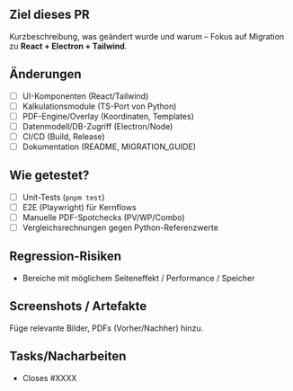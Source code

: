 ## Ziel dieses PR
Kurzbeschreibung, was geändert wurde und warum – Fokus auf Migration zu **React + Electron + Tailwind**.

## Änderungen
- [ ] UI-Komponenten (React/Tailwind)
- [ ] Kalkulationsmodule (TS-Port von Python)
- [ ] PDF-Engine/Overlay (Koordinaten, Templates)
- [ ] Datenmodell/DB-Zugriff (Electron/Node)
- [ ] CI/CD (Build, Release)
- [ ] Dokumentation (README, MIGRATION_GUIDE)

## Wie getestet?
- [ ] Unit-Tests (`pnpm test`)
- [ ] E2E (Playwright) für Kernflows
- [ ] Manuelle PDF-Spotchecks (PV/WP/Combo)
- [ ] Vergleichsrechnungen gegen Python-Referenzwerte

## Regression-Risiken
- Bereiche mit möglichem Seiteneffekt / Performance / Speicher

## Screenshots / Artefakte
Füge relevante Bilder, PDFs (Vorher/Nachher) hinzu.

## Tasks/Nacharbeiten
- Closes #XXXX
